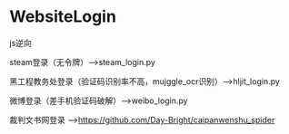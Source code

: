 # WebsiteLogin
js逆向

steam登录（无令牌）-->steam_login.py

黑工程教务处登录（验证码识别率不高，mujggle_ocr识别）-->hljit_login.py  

微博登录（差手机验证码破解）-->weibo_login.py  

裁判文书网登录 -->https://github.com/Day-Bright/caipanwenshu_spider
